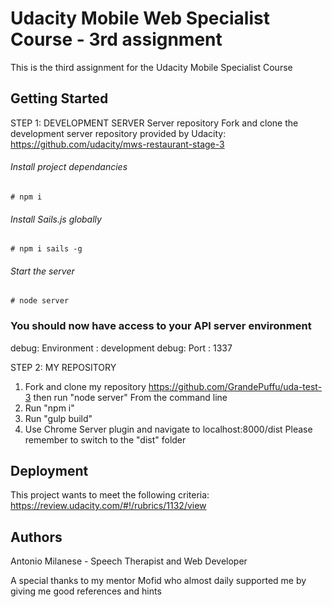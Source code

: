 # Udacity Mobile Web Specialist Course - 3rd assignment

This is the third assignment for the Udacity Mobile Specialist Course

## Getting Started

STEP 1: DEVELOPMENT SERVER
Server repository
Fork and clone the development server repository provided by Udacity: https://github.com/udacity/mws-restaurant-stage-3
###### Install project dependancies
```Install project dependancies
# npm i
```
###### Install Sails.js globally
```Install sails global
# npm i sails -g
```
###### Start the server
```Start server
# node server
```
### You should now have access to your API server environment
debug: Environment : development
debug: Port        : 1337


STEP 2: MY REPOSITORY
1. Fork and clone my repository https://github.com/GrandePuffu/uda-test-3 then run "node server"
From the command line
2. Run "npm i"
3. Run "gulp build"
4. Use Chrome Server plugin and navigate to localhost:8000/dist
Please remember to switch to the "dist" folder


## Deployment

This project wants to meet the following criteria: https://review.udacity.com/#!/rubrics/1132/view



## Authors

Antonio Milanese - Speech Therapist and Web Developer

A special thanks to my mentor Mofid who almost daily supported me by giving me good references and hints
